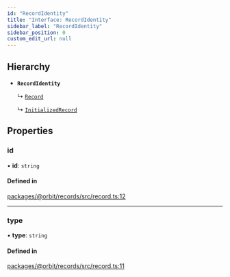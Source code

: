 ```yaml
---
id: "RecordIdentity"
title: "Interface: RecordIdentity"
sidebar_label: "RecordIdentity"
sidebar_position: 0
custom_edit_url: null
---
```


## Hierarchy

- **`RecordIdentity`**

  ↳ [`Record`](Record.md)

  ↳ [`InitializedRecord`](InitializedRecord.md)

## Properties

### id

• **id**: `string`

#### Defined in

[packages/@orbit/records/src/record.ts:12](https://github.com/orbitjs/orbit/blob/6e0cbd41/packages/@orbit/records/src/record.ts#L12)

___

### type

• **type**: `string`

#### Defined in

[packages/@orbit/records/src/record.ts:11](https://github.com/orbitjs/orbit/blob/6e0cbd41/packages/@orbit/records/src/record.ts#L11)
